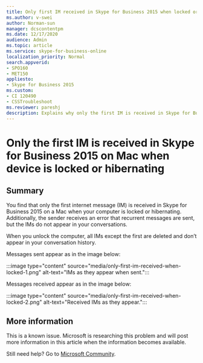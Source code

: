 ```yaml
---
title: Only first IM received in Skype for Business 2015 when locked or hibernating on Mac
ms.author: v-swei
author: Norman-sun
manager: dcscontentpm
ms.date: 12/17/2020
audience: Admin
ms.topic: article
ms.service: skype-for-business-online
localization_priority: Normal
search.appverid:
- SPO160
- MET150
appliesto:
- Skype for Business 2015
ms.custom: 
- CI 120490
- CSSTroubleshoot 
ms.reviewer: pareshj
description: Explains why only the first IM is received in Skype for Business 2015 on a Mac when the device is locked or hibernating. 
---
```


# Only the first IM is received in Skype for Business 2015 on Mac when device is locked or hibernating

## Summary

You find that only the first internet message (IM) is received in Skype for Business 2015 on a Mac when your computer is locked or hibernating. Additionally, the sender receives an error that recurrent messages are sent, but the IMs do not appear in your conversations. 

When you unlock the computer, all IMs except the first are deleted and don’t appear in your conversation history. 

Messages sent appear as in the image below:

:::image type="content" source="media/only-first-im-received-when-locked-1.png" alt-text="IMs as they appear when sent.":::
 
Messages received appear as in the image below:

:::image type="content" source="media/only-first-im-received-when-locked-2.png" alt-text="Received IMs as they appear.":::

## More information

This is a known issue. Microsoft is researching this problem and will post more information in this article when the information becomes available.


Still need help? Go to [Microsoft Community](https://answers.microsoft.com/).